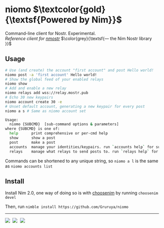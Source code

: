 # niomo $\textcolor{gold}{\textsf{Powered by Nim}}$

Command-line client for Nostr. Experimental.  
_Reference client for [nmostr](https://github.com/Gruruya/nmostr)_ $\color{grey}{\textsf{— the Nim Nostr library }}$

Usage
---
```bash
# Use (and create) the account "first account" and post Hello world!
niomo post -a 'first account' Hello world!
# Show the global feed of your enabled relays
niomo show
# Add and enable a new relay
niomo relays add wss://relay.mostr.pub
# Echo 30 new keypairs
niomo account create 30 -e
# Unset default account, generating a new keypair for every post
niomo a s # Same as niomo account set
```

```bash
Usage:
  niomo {SUBCMD}  [sub-command options & parameters]
where {SUBCMD} is one of:
  help      print comprehensive or per-cmd help
  show      show a post
  post      make a post
  accounts  manage your identities/keypairs. run `accounts help` for subsubcommands
  relays    manage what relays to send posts to. run `relays help` for subsubcommands
```

Commands can be shortened to any unique string, so `niomo a l` is the same as `niomo accounts list`

Install
---
Install Nim 2.0, one way of doing so is with [choosenim](https://github.com/dom96/choosenim#installation) by running `choosenim devel`

Then, run `nimble install https://github.com/Gruruya/niomo`

---
<pre>
<a href="../../actions/workflows/build.yml"><img src="../../actions/workflows/build.yml/badge.svg?branch=master" /></a> <a href="https://nim-lang.org"><img src="https://img.shields.io/badge/Nim-1.9.3+-informational?logo=Nim&labelColor=232733&color=F3D400"/></a> <a href="LICENSE.md"><img src="https://img.shields.io/github/license/Gruruya/niomo?logo=GNU&logoColor=000000&labelColor=FFFFFF&color=663366"/></a>
</pre>
